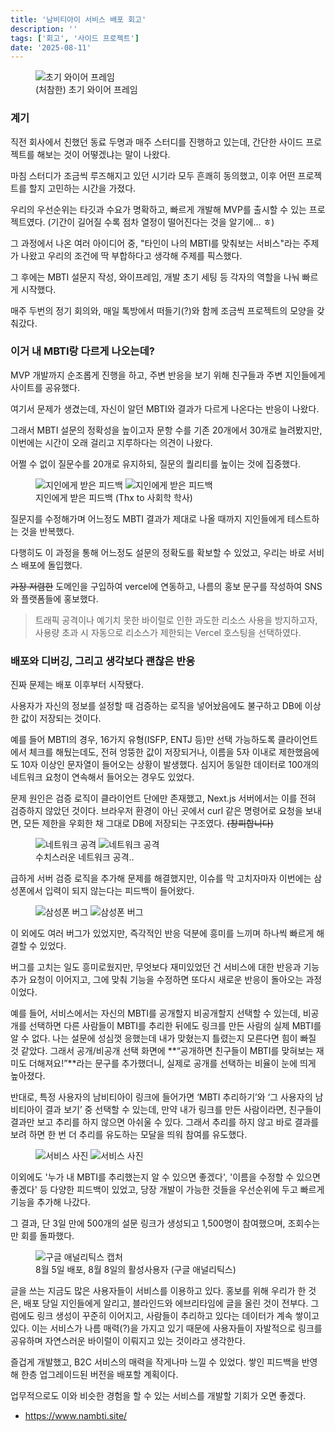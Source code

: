```yaml
---
title: '남비티아이 서비스 배포 회고'
description: ''
tags: ['회고', '사이드 프로젝트']
date: '2025-08-11'
---
```


<figure class="align-center">
  <img src="https://velog.velcdn.com/images/flip_404/post/8dc4ce5a-f8e0-4a0b-a6b5-9c49abf546c2/image.png" alt="초기 와이어 프레임" style="max-height: 600px">
  <figcaption>(처참한) 초기 와이어 프레임</figcaption>
</figure>

### 계기

직전 회사에서 친했던 동료 두명과 매주 스터디를 진행하고 있는데, 간단한 사이드 프로젝트를 해보는 것이 어떻겠냐는 말이 나왔다.

마침 스터디가 조금씩 루즈해지고 있던 시기라 모두 흔쾌히 동의했고, 이후 어떤 프로젝트를 할지 고민하는 시간을 가졌다.

우리의 우선순위는 타깃과 수요가 명확하고, 빠르게 개발해 MVP를 출시할 수 있는 프로젝트였다.
(기간이 길어질 수록 점차 열정이 떨어진다는 것을 알기에... ㅎ)

그 과정에서 나온 여러 아이디어 중, "타인이 나의 MBTI를 맞춰보는 서비스"라는 주제가 나왔고 우리의 조건에 딱 부합하다고 생각해 주제를 픽스했다.

그 후에는 MBTI 설문지 작성, 와이프레임, 개발 초기 세팅 등 각자의 역할을 나눠 빠르게 시작했다.

매주 두번의 정기 회의와, 매일 톡방에서 떠들기(?)와 함께 조금씩 프로젝트의 모양을 갖춰갔다.

### 이거 내 MBTI랑 다르게 나오는데?

MVP 개발까지 순조롭게 진행을 하고, 주변 반응을 보기 위해 친구들과 주변 지인들에게 사이트를 공유했다.

여기서 문제가 생겼는데, 자신이 알던 MBTI와 결과가 다르게 나온다는 반응이 나왔다.

그래서 MBTI 설문의 정확성을 높이고자 문항 수를 기존 20개에서 30개로 늘려봤지만, 이번에는 시간이 오래 걸리고 지루하다는 의견이 나왔다.

어쩔 수 없이 질문수를 20개로 유지하되, 질문의 퀄리티를 높이는 것에 집중했다.

<figure class="align-center">
    <div>
        <img src="https://velog.velcdn.com/images/flip_404/post/6b0ed6c2-4f87-4e1d-8ef2-4d7a3c8bcc7a/image.png" alt="지인에게 받은 피드백" style="max-height: 600px">
        <img src="https://velog.velcdn.com/images/flip_404/post/8df3a708-0bd9-4b94-a2fb-7610c45a93d4/image.png" alt="지인에게 받은 피드백" style="max-height: 600px; max-height: 600px">
    </div>
<figcaption>지인에게 받은 피드백 (Thx to 사회학 학사)</figcaption>
</figure>

질문지를 수정해가며 어느정도 MBTI 결과가 제대로 나올 때까지 지인들에게 테스트하는 것을 반복했다.

다행히도 이 과정을 통해 어느정도 설문의 정확도를 확보할 수 있었고, 우리는 바로 서비스 배포에 돌입했다.

~~가장 저렴한~~ 도메인을 구입하여 vercel에 연동하고, 나름의 홍보 문구를 작성하여 SNS와 플랫폼들에 홍보했다.

> 트래픽 공격이나 예기치 못한 바이럴로 인한 과도한 리소스 사용을 방지하고자, 사용량 초과 시 자동으로 리소스가 제한되는 Vercel 호스팅을 선택하였다.

### 배포와 디버깅, 그리고 생각보다 괜찮은 반응

진짜 문제는 배포 이후부터 시작됐다.

사용자가 자신의 정보를 설정할 때 검증하는 로직을 넣어놨음에도 불구하고 DB에 이상한 값이 저장되는 것이다.

예를 들어 MBTI의 경우, 16가지 유형(ISFP, ENTJ 등)만 선택 가능하도록 클라이언트에서 체크를 해뒀는데도, 전혀 엉뚱한 값이 저장되거나, 이름을 5자 이내로 제한했음에도 10자 이상인 문자열이 들어오는 상황이 발생했다. 심지어 동일한 데이터로 100개의 네트워크 요청이 연속해서 들어오는 경우도 있었다.

문제 원인은 검증 로직이 클라이언트 단에만 존재했고, Next.js 서버에서는 이를 전혀 검증하지 않았던 것이다. 브라우저 환경이 아닌 곳에서 curl 같은 명령어로 요청을 보내면, 모든 제한을 우회한 채 그대로 DB에 저장되는 구조였다. ~~(창피합니다)~~

<figure class="align-center justify-center">
    <div class="flex justify-center">
        <img src="https://velog.velcdn.com/images/flip_404/post/c768424d-c8ae-431e-b1a7-9400f4975ad4/image.png" alt="네트워크 공격" style="max-height: 400px">
        <img src="https://velog.velcdn.com/images/flip_404/post/1fa98b4e-2735-4f1d-9619-49ca24a12b24/image.png" alt="네트워크 공격" style="max-height: 400px">
    </div>
<figcaption>수치스러운 네트워크 공격..</figcaption>
</figure>

급하게 서버 검증 로직을 추가해 문제를 해결했지만, 이슈를 막 고치자마자 이번에는 삼성폰에서 입력이 되지 않는다는 피드백이 들어왔다.

<figure class="align-center">
    <div class="flex justify-center">
        <img src="https://velog.velcdn.com/images/flip_404/post/c610c71f-2cf7-431b-85f9-eb9c599e6708/image.png" alt="삼성폰 버그" style="max-height: 500px">
        <img src="https://velog.velcdn.com/images/flip_404/post/ef2d524e-264c-4fc9-b95e-385205846a24/image.png" alt="삼성폰 버그" style="max-height: 500px">
    </div>
</figure>

이 외에도 여러 버그가 있었지만, 즉각적인 반응 덕분에 흥미를 느끼며 하나씩 빠르게 해결할 수 있었다.

버그를 고치는 일도 흥미로웠지만, 무엇보다 재미있었던 건 서비스에 대한 반응과 기능 추가 요청이 이어지고, 그에 맞춰 기능을 수정하면 또다시 새로운 반응이 돌아오는 과정이었다.

예를 들어, 서비스에서는 자신의 MBTI를 공개할지 비공개할지 선택할 수 있는데, 비공개를 선택하면 다른 사람들이 MBTI를 추리한 뒤에도 링크를 만든 사람의 실제 MBTI를 알 수 없다. 나는 설문에 성심껏 응했는데 내가 맞혔는지 틀렸는지 모른다면 힘이 빠질 것 같았다. 그래서 공개/비공개 선택 화면에 **“공개하면 친구들이 MBTI를 맞혀보는 재미도 더해져요!”**라는 문구를 추가했더니, 실제로 공개를 선택하는 비율이 눈에 띄게 높아졌다.

반대로, 특정 사용자의 남비티아이 링크에 들어가면 ‘MBTI 추리하기’와 ‘그 사용자의 남비티아이 결과 보기’ 중 선택할 수 있는데, 만약 내가 링크를 만든 사람이라면, 친구들이 결과만 보고 추리를 하지 않으면 아쉬울 수 있다. 그래서 추리를 하지 않고 바로 결과를 보려 하면 한 번 더 추리를 유도하는 모달을 띄워 참여를 유도했다.

<figure class="align-center">
    <div class="flex justify-center">
        <img src="https://velog.velcdn.com/images/flip_404/post/64d96404-4d11-47d6-9039-d983ca1faf3e/image.png" alt="서비스 사진" style="max-height: 400px">
        <img src="https://velog.velcdn.com/images/flip_404/post/f5d85b67-5462-4f8a-9f51-2b731bfe51c1/image.png" alt="서비스 사진" style="max-height: 400px">
    </div>
    
</figure>

이외에도 '누가 내 MBTI를 추리했는지 알 수 있으면 좋겠다', '이름을 수정할 수 있으면 좋겠다' 등 다양한 피드백이 있었고, 당장 개발이 가능한 것들을 우선순위에 두고 빠르게 기능을 추가해 나갔다.

그 결과, 단 3일 만에 500개의 설문 링크가 생성되고 1,500명이 참여했으며, 조회수는 만 회를 돌파했다.

<figure class="align-center">
        <img src="https://velog.velcdn.com/images/flip_404/post/4ca5bd75-f156-4958-b306-c1fc1cec9b2b/image.png" alt="구글 애널리틱스 캡처" style="max-height: 500px">
        <figcaption>8월 5일 배포, 8월 8일의 활성사용자 (구글 애널리틱스)</figcaption>
</figure>

글을 쓰는 지금도 많은 사용자들이 서비스를 이용하고 있다. 홍보를 위해 우리가 한 것은, 배포 당일 지인들에게 알리고, 블라인드와 에브리타임에 글을 올린 것이 전부다. 그럼에도 링크 생성이 꾸준히 이어지고, 사람들이 추리하고 있다는 데이터가 계속 쌓이고 있다. 이는 서비스가 나름 매력(?)을 가지고 있기 때문에 사용자들이 자발적으로 링크를 공유하며 자연스러운 바이럴이 이뤄지고 있는 것이라고 생각한다.

즐겁게 개발했고, B2C 서비스의 매력을 작게나마 느낄 수 있었다. 쌓인 피드백을 반영해 한층 업그레이드된 버전을 배포할 계획이다.

업무적으로도 이와 비슷한 경험을 할 수 있는 서비스를 개발할 기회가 오면 좋겠다.

- https://www.nambti.site/
